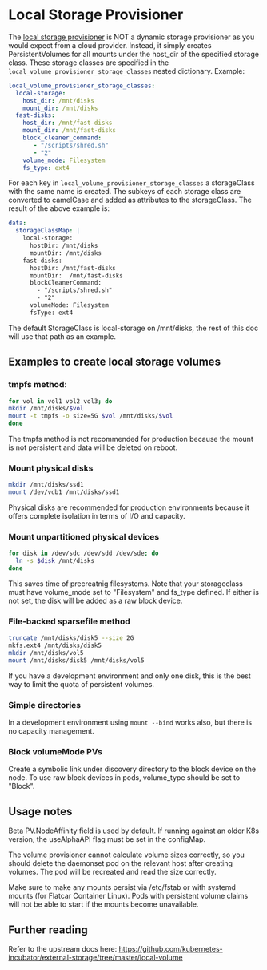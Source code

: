 Local Storage Provisioner
=========================

The [local storage provisioner](https://github.com/kubernetes-incubator/external-storage/tree/master/local-volume)
is NOT a dynamic storage provisioner as you would
expect from a cloud provider. Instead, it simply creates PersistentVolumes for
all mounts under the host_dir of the specified storage class.
These storage classes are specified in the `local_volume_provisioner_storage_classes` nested dictionary.
Example:

```yaml
local_volume_provisioner_storage_classes:
  local-storage:
    host_dir: /mnt/disks
    mount_dir: /mnt/disks
  fast-disks:
    host_dir: /mnt/fast-disks
    mount_dir: /mnt/fast-disks
    block_cleaner_command:
       - "/scripts/shred.sh"
       - "2"
    volume_mode: Filesystem
    fs_type: ext4
```

For each key in `local_volume_provisioner_storage_classes` a storageClass with the
same name is created. The subkeys of each storage class are converted to camelCase and added
as attributes to the storageClass.
The result of the above example is:

```yaml
data:
  storageClassMap: |
    local-storage:
      hostDir: /mnt/disks
      mountDir: /mnt/disks
    fast-disks:
      hostDir: /mnt/fast-disks
      mountDir:  /mnt/fast-disks
      blockCleanerCommand:
        - "/scripts/shred.sh"
        - "2"
      volumeMode: Filesystem
      fsType: ext4
```

The default StorageClass is local-storage on /mnt/disks,
the rest of this doc will use that path as an example.

Examples to create local storage volumes
----------------------------------------

### tmpfs method:

``` bash
for vol in vol1 vol2 vol3; do
mkdir /mnt/disks/$vol
mount -t tmpfs -o size=5G $vol /mnt/disks/$vol
done
```

The tmpfs method is not recommended for production because the mount is not
persistent and data will be deleted on reboot.

### Mount physical disks

``` bash
mkdir /mnt/disks/ssd1
mount /dev/vdb1 /mnt/disks/ssd1
```

Physical disks are recommended for production environments because it offers
complete isolation in terms of I/O and capacity.

### Mount unpartitioned physical devices


``` bash
for disk in /dev/sdc /dev/sdd /dev/sde; do
  ln -s $disk /mnt/disks
done
```

This saves time of precreatnig filesystems. Note that your storageclass must have
volume_mode set to "Filesystem" and fs_type defined. If either is not set, the
disk will be added as a raw block device.

### File-backed sparsefile method

``` bash
truncate /mnt/disks/disk5 --size 2G
mkfs.ext4 /mnt/disks/disk5
mkdir /mnt/disks/vol5
mount /mnt/disks/disk5 /mnt/disks/vol5
```

If you have a development environment and only one disk, this is the best way
to limit the quota of persistent volumes.

### Simple directories

In a development environment using `mount --bind` works also, but there is no capacity
management.

### Block volumeMode PVs

Create a symbolic link under discovery directory to the block device on the node. To use
raw block devices in pods, volume_type should be set to "Block".

Usage notes
-----------

Beta PV.NodeAffinity field is used by default. If running against an older K8s
version, the useAlphaAPI flag must be set in the configMap.

The volume provisioner cannot calculate volume sizes correctly, so you should
delete the daemonset pod on the relevant host after creating volumes. The pod
will be recreated and read the size correctly.

Make sure to make any mounts persist via /etc/fstab or with systemd mounts (for
Flatcar Container Linux). Pods with persistent volume claims will not be
able to start if the mounts become unavailable.

Further reading
---------------

Refer to the upstream docs here: <https://github.com/kubernetes-incubator/external-storage/tree/master/local-volume>
